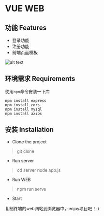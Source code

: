 # VUE WEB

## 功能 Features

- 登录功能
- 注册功能
- 前端页面模板

![alt text](Pic/README/image.png)

## 环境需求 Requirements

使用```npm```命令安装一下库

```npm
npm install express
npm install cors
npm install mysql
npm install axios
```

## 安装 Installation

- Clone the project

> git clone

- Run server
  
> cd server
> node app.js

- Run WEB

> npm run serve

- Start

复制终端的web网站到浏览器中，enjoy项目吧！:)
